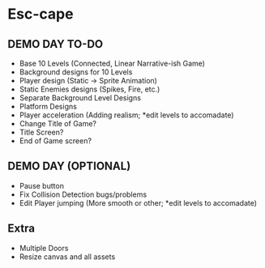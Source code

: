 <h1> Esc-cape </h1>

<h2>DEMO DAY TO-DO</h2>
<ul>
<li>Base 10 Levels (Connected, Linear Narrative-ish Game)</li>
<li>Background designs for 10 Levels</li>
<li>Player design (Static -> Sprite Animation)</li>
<li>Static Enemies designs (Spikes, Fire, etc.)</li>
<li>Separate Background Level Designs</li>
<li>Platform Designs</li>
<li>Player acceleration (Adding realism; *edit levels to accomadate)</li>
<li>Change Title of Game?</li>
<li>Title Screen?</li>
<li>End of Game screen?</li>
</ul>

<h2>DEMO DAY (OPTIONAL)</h2>
<ul>
<li>Pause button</li>
<li>Fix Collision Detection bugs/problems</li>
<li>Edit Player jumping (More smooth or other; *edit levels to accomadate)</li>
</ul>

<h2>Extra</h2>
<ul>
<li>Multiple Doors</li>
<li>Resize canvas and all assets</li>
</ul>
